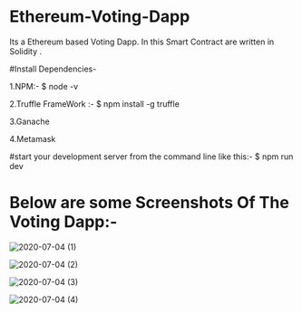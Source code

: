 # Ethereum-Voting-Dapp
Its a Ethereum based Voting Dapp. In this Smart Contract are written in Solidity .


#Install Dependencies-



1.NPM:-          $ node -v


2.Truffle FrameWork :-       $ npm install -g truffle


3.Ganache


4.Metamask



#start your development server from the command line like this:-       $ npm run dev

# Below are some Screenshots Of The Voting Dapp:-


![2020-07-04 (1)](https://user-images.githubusercontent.com/43866043/86504135-bb37ce80-bdd2-11ea-83d1-958adbc58ea1.png)




![2020-07-04 (2)](https://user-images.githubusercontent.com/43866043/86504136-be32bf00-bdd2-11ea-89a5-82d98995dfb4.png)




![2020-07-04 (3)](https://user-images.githubusercontent.com/43866043/86504139-bffc8280-bdd2-11ea-99ec-ce0b7aeccafc.png)




![2020-07-04 (4)](https://user-images.githubusercontent.com/43866043/86504141-c1c64600-bdd2-11ea-9331-062c2994f981.png)
